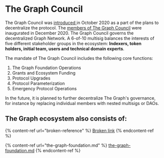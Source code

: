 # The Graph Council

The Graph Council was [introduced ](https://thegraph.com/blog/introducing-the-graph-council)in October 2020 as a part of the plans to decentralize the protocol. The [members of The Graph Council](https://thegraph.com/blog/inaugurating-council-and-grants) were inaugurated in December 2020. The Graph Council governs the decentralized Graph Network. A 6-of-10 multisig balances the interests of five different stakeholder groups in the ecosystem: **Indexers, token holders, initial team, users and technical domain experts**.

The mandate of The Graph Council includes the following core functions:

1. The Graph Foundation Operations
2. Grants and Ecosystem Funding
3. Protocol Upgrades
4. Protocol Parameterization
5. Emergency Protocol Operations

In the future, it is planned to further decentralize The Graph's governance, for instance by replacing individual members with nested multisigs or DAOs.

## The Graph ecosystem also consists of:

{% content-ref url="broken-reference" %}
[Broken link](broken-reference)
{% endcontent-ref %}

{% content-ref url="the-graph-foundation.md" %}
[the-graph-foundation.md](the-graph-foundation.md)
{% endcontent-ref %}
